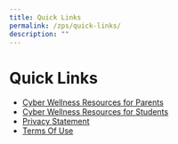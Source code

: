 ```yaml
---
title: Quick Links
permalink: /zps/quick-links/
description: ""
---
```

# Quick Links

*   [Cyber Wellness Resources for Parents](https://ictconnection.moe.edu.sg/cyber-wellness/for-parents)
*   [Cyber Wellness Resources for Students](https://ictconnection.moe.edu.sg/cyber-wellness/for-students)
*   [Privacy Statement](https://go.gov.sg/zhenghua-privacy-statement)
*   [Terms Of Use](https://go.gov.sg/zhenghua-terms-of-use)